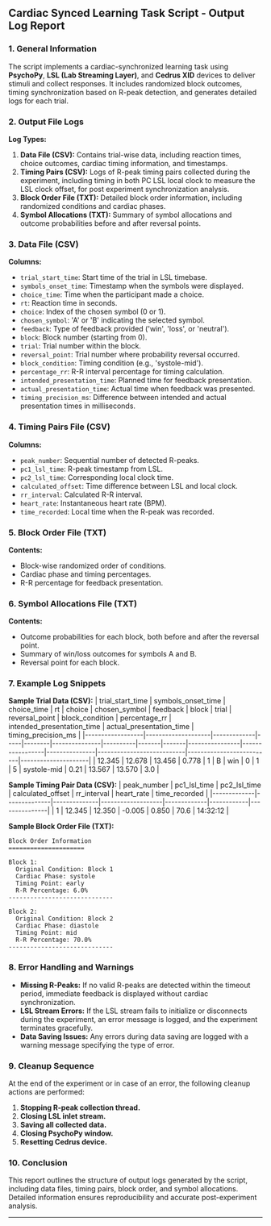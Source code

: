 ## Cardiac Synced Learning Task Script - Output Log Report

### 1. General Information
The script implements a cardiac-synchronized learning task using **PsychoPy**, **LSL (Lab Streaming Layer)**, and **Cedrus XID** devices to deliver stimuli and collect responses. It includes randomized block outcomes, timing synchronization based on R-peak detection, and generates detailed logs for each trial.

### 2. Output File Logs
**Log Types:**
1. **Data File (CSV):** Contains trial-wise data, including reaction times, choice outcomes, cardiac timing information, and timestamps.
2. **Timing Pairs (CSV):** Logs of R-peak timing pairs collected during the experiment, including timing in both PC LSL local clock to measure the LSL clock offset, for post experiment synchronization analysis.
3. **Block Order File (TXT):** Detailed block order information, including randomized conditions and cardiac phases.
4. **Symbol Allocations (TXT):** Summary of symbol allocations and outcome probabilities before and after reversal points.

### 3. Data File (CSV)
**Columns:**
- `trial_start_time`: Start time of the trial in LSL timebase.
- `symbols_onset_time`: Timestamp when the symbols were displayed.
- `choice_time`: Time when the participant made a choice.
- `rt`: Reaction time in seconds.
- `choice`: Index of the chosen symbol (0 or 1).
- `chosen_symbol`: 'A' or 'B' indicating the selected symbol.
- `feedback`: Type of feedback provided ('win', 'loss', or 'neutral').
- `block`: Block number (starting from 0).
- `trial`: Trial number within the block.
- `reversal_point`: Trial number where probability reversal occurred.
- `block_condition`: Timing condition (e.g., 'systole-mid').
- `percentage_rr`: R-R interval percentage for timing calculation.
- `intended_presentation_time`: Planned time for feedback presentation.
- `actual_presentation_time`: Actual time when feedback was presented.
- `timing_precision_ms`: Difference between intended and actual presentation times in milliseconds.

### 4. Timing Pairs File (CSV)
**Columns:**
- `peak_number`: Sequential number of detected R-peaks.
- `pc1_lsl_time`: R-peak timestamp from LSL.
- `pc2_lsl_time`: Corresponding local clock time.
- `calculated_offset`: Time difference between LSL and local clock.
- `rr_interval`: Calculated R-R interval.
- `heart_rate`: Instantaneous heart rate (BPM).
- `time_recorded`: Local time when the R-peak was recorded.

### 5. Block Order File (TXT)
**Contents:**
- Block-wise randomized order of conditions.
- Cardiac phase and timing percentages.
- R-R percentage for feedback presentation.

### 6. Symbol Allocations File (TXT)
**Contents:**
- Outcome probabilities for each block, both before and after the reversal point.
- Summary of win/loss outcomes for symbols A and B.
- Reversal point for each block.

### 7. Example Log Snippets
**Sample Trial Data (CSV):**
| trial_start_time | symbols_onset_time | choice_time | rt  | choice | chosen_symbol | feedback | block | trial | reversal_point | block_condition | percentage_rr | intended_presentation_time | actual_presentation_time | timing_precision_ms |
|------------------|--------------------|-------------|-----|--------|---------------|----------|-------|-------|----------------|-----------------|---------------|---------------------------|--------------------------|---------------------|
| 12.345           | 12.678             | 13.456      | 0.778 | 1      | B             | win      | 0     | 1     | 5              | systole-mid     | 0.21          | 13.567                     | 13.570                   | 3.0                 |

**Sample Timing Pair Data (CSV):**
| peak_number | pc1_lsl_time | pc2_lsl_time | calculated_offset | rr_interval | heart_rate | time_recorded |
|-------------|--------------|--------------|-------------------|-------------|------------|---------------|
| 1           | 12.345       | 12.350       | -0.005            | 0.850       | 70.6       | 14:32:12      |

**Sample Block Order File (TXT):**
```
Block Order Information
=====================

Block 1:
  Original Condition: Block 1
  Cardiac Phase: systole
  Timing Point: early
  R-R Percentage: 6.0%
-----------------------------

Block 2:
  Original Condition: Block 2
  Cardiac Phase: diastole
  Timing Point: mid
  R-R Percentage: 70.0%
-----------------------------
```

### 8. Error Handling and Warnings
- **Missing R-Peaks:** If no valid R-peaks are detected within the timeout period, immediate feedback is displayed without cardiac synchronization.
- **LSL Stream Errors:** If the LSL stream fails to initialize or disconnects during the experiment, an error message is logged, and the experiment terminates gracefully.
- **Data Saving Issues:** Any errors during data saving are logged with a warning message specifying the type of error.

### 9. Cleanup Sequence
At the end of the experiment or in case of an error, the following cleanup actions are performed:
1. **Stopping R-peak collection thread.**
2. **Closing LSL inlet stream.**
3. **Saving all collected data.**
4. **Closing PsychoPy window.**
5. **Resetting Cedrus device.**

### 10. Conclusion
This report outlines the structure of output logs generated by the script, including data files, timing pairs, block order, and symbol allocations. Detailed information ensures reproducibility and accurate post-experiment analysis.

---

